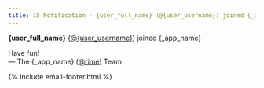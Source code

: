 ```yaml
---
title: 15-Notification - {user_full_name} (@{user_username}) joined {_app_name}
---
```


**{user_full_name}** ([@{user_username}]({_app_base_url}/@{user_username})) joined {_app_name}

Have fun!  
&mdash; The {_app_name} ([@rime]({_app_base_url}/@rime])) Team

{% include email-footer.html %}